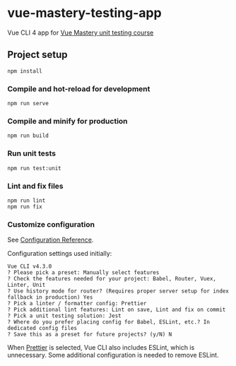 # vue-mastery-testing-app

Vue CLI 4 app for [Vue Mastery unit testing course](https://www.vuemastery.com/courses/unit-testing/what-to-test)

## Project setup

```
npm install
```

### Compile and hot-reload for development

```
npm run serve
```

### Compile and minify for production

```
npm run build
```

### Run unit tests

```
npm run test:unit
```

### Lint and fix files

```
npm run lint
npm run fix
```

### Customize configuration

See [Configuration Reference](https://cli.vuejs.org/config/).

Configuration settings used initially:

```
Vue CLI v4.3.0
? Please pick a preset: Manually select features
? Check the features needed for your project: Babel, Router, Vuex, Linter, Unit
? Use history mode for router? (Requires proper server setup for index fallback in production) Yes
? Pick a linter / formatter config: Prettier
? Pick additional lint features: Lint on save, Lint and fix on commit
? Pick a unit testing solution: Jest
? Where do you prefer placing config for Babel, ESLint, etc.? In dedicated config files
? Save this as a preset for future projects? (y/N) N
```

When [Prettier](https://prettier.io/) is selected, Vue CLI also includes ESLint, which is unnecessary. Some additional configuration is needed to remove ESLint.
